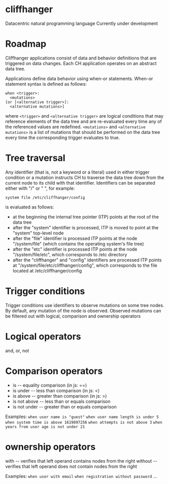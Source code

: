 # cliffhanger
Datacentric natural programming language
Currently under development

# Roadmap
Cliffhanger applications consist of data and behavior definitions that are triggered on data changes. Each CH application operates on an abstract data tree.

Applications define data behavior using when-or statements. When-or statement syntax is defined as follows:

```
when <trigger>:
  <mutations>
[or [<alternative trigger>]:
  <alternative mutations>]
```

where `<trigger>` and `<alternative trigger>` are logical conditions that may reference elements of the data tree and are re-evaluated every time  any of the referenced values are redefined.
`<mutations>` and `<alternative mutations>` is a list of mutations that should be performed on the data tree every time the corresponding trigger evaluates to true.

# Tree traversal
Any identifier (that is, not a keyword or a literal) used in either trigger condition or a mutation instructs CH to traverse the data tree down from the current node to its child with that identifier. Identifiers can be separated either with "/" or " ", for example:

```system file /etc/cliffhanger/config```

is evaluated as follows:

- at the beginning the internal tree pointer (ITP) points at the root of the data tree
- after the "system" identifier is processed, ITP is moved to point at the "system" top-level node
- after the "file" identifier is processed ITP points at the node "/system/file" (which contains the operating system's file tree)
- after the "etc" identifier is processed ITP points at the node "/system/file/etc", which corresponds to /etc directory 
- after the "cliffhanger" and "config" identifiers are processed ITP points at "/system/file/etc/cliffhanger/config", which corresponds to the file located at /etc/cliffhanger/config

# Trigger conditions
Trigger conditions use identifiers to observe mutations on some tree nodes. By default, any mutation of the node is observed. Observed mutations can be filtered out with logical, comparison and ownership operators

# Logical operators
and, or, not

# Comparison operators
- is -- equality comparison (in js: ==)
- is under -- less than comparison (in js: <)
- is above -- greater than comparison (in js: >)
- is not above -- less than or equals comparison
- is not under -- greater than or equals comparison

Examples:
  `when user name is "guest"`
  `when user name length is under 5`
  `when system time is above 1619897256`
  `when attempts is not above 3`
  `when years from user age is not under 21`

# ownership operators
with -- verifies that left operand contains nodes from the right
without -- verifies that left operand does not contain nodes from the right

Examples:
  `when user with email`
  `when registration without password`
  ...
